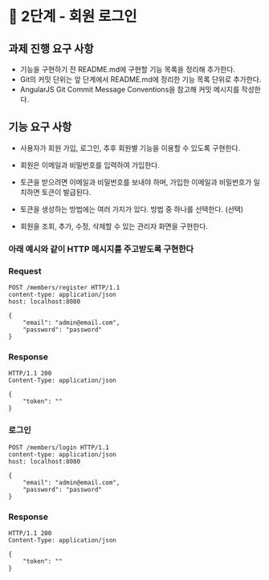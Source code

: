 # 🚀 2단계 - 회원 로그인

## 과제 진행 요구 사항
- 기능을 구현하기 전 README.md에 구현할 기능 목록을 정리해 추가한다.
- Git의 커밋 단위는 앞 단계에서 README.md에 정리한 기능 목록 단위로 추가한다. 
- AngularJS Git Commit Message Conventions을 참고해 커밋 메시지를 작성한다.
## 기능 요구 사항
- 사용자가 회원 가입, 로그인, 추후 회원별 기능을 이용할 수 있도록 구현한다.

- 회원은 이메일과 비밀번호를 입력하여 가입한다.
- 토큰을 받으려면 이메일과 비밀번호를 보내야 하며, 가입한 이메일과 비밀번호가 일치하면 토큰이 발급된다.
- 토큰을 생성하는 방법에는 여러 가지가 있다. 방법 중 하나를 선택한다.
(선택) 
- 회원을 조회, 추가, 수정, 삭제할 수 있는 관리자 화면을 구현한다.

### 아래 예시와 같이 HTTP 메시지를 주고받도록 구현한다

### Request

    POST /members/register HTTP/1.1
    content-type: application/json
    host: localhost:8080

    {
        "email": "admin@email.com",
        "password": "password"
    }
### Response
    HTTP/1.1 200
    Content-Type: application/json

    {
        "token": ""
    }
### 로그인
    POST /members/login HTTP/1.1
    content-type: application/json
    host: localhost:8080

    {
        "email": "admin@email.com",
        "password": "password"
    }
### Response
    HTTP/1.1 200
    Content-Type: application/json

    {
        "token": ""
    }

